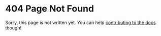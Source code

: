 # 404 Page Not Found

Sorry, this page is not written yet.
You can help [contributing to the docs](contributing-to-documentation.md) though!
